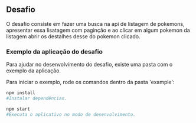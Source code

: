 ## Desafio

O desafio consiste em fazer uma busca na api de listagem de pokemons, apresentar essa lisatagem com paginção e ao clicar em algum pokemon da listagem abrir os destalhes desse do pokemon clicado.

### Exemplo da aplicação do desafio

Para ajudar no desenvolvimento do desafio, existe uma pasta com o exemplo da aplicação. 

Para iniciar o exemplo, rode os comandos dentro da pasta 'example':

```bash
npm install
#Instalar dependências.

npm start
#Executa o aplicativo no modo de desenvolvimento.
```